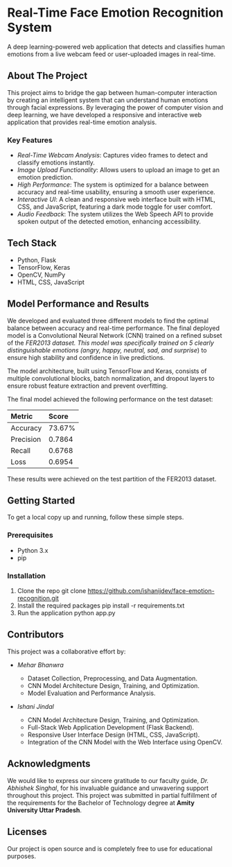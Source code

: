 # Real-Time Face Emotion Recognition System

A deep learning-powered web application that detects and classifies human emotions from a live webcam feed or user-uploaded images in real-time.

## About The Project

This project aims to bridge the gap between human-computer interaction by creating an intelligent system that can understand human emotions through facial expressions. By leveraging the power of computer vision and deep learning, we have developed a responsive and interactive web application that provides real-time emotion analysis.

### Key Features

* *Real-Time Webcam Analysis*: Captures video frames to detect and classify emotions instantly.
* *Image Upload Functionality*: Allows users to upload an image to get an emotion prediction.
* *High Performance*: The system is optimized for a balance between accuracy and real-time usability, ensuring a smooth user experience.
* *Interactive UI*: A clean and responsive web interface built with HTML, CSS, and JavaScript, featuring a dark mode toggle for user comfort.
* *Audio Feedback*: The system utilizes the Web Speech API to provide spoken output of the detected emotion, enhancing accessibility.

## Tech Stack

* Python, Flask
* TensorFlow, Keras
* OpenCV, NumPy
* HTML, CSS, JavaScript

## Model Performance and Results

We developed and evaluated three different models to find the optimal balance between accuracy and real-time performance. The final deployed model is a Convolutional Neural Network (CNN) trained on a refined subset of the *FER2013 dataset. This model was specifically trained on 5 clearly distinguishable emotions (angry, happy, neutral, sad, and surprise*) to ensure high stability and confidence in live predictions.

The model architecture, built using TensorFlow and Keras, consists of multiple convolutional blocks, batch normalization, and dropout layers to ensure robust feature extraction and prevent overfitting.

The final model achieved the following performance on the test dataset:

| Metric    | Score    |
| :-------- | :------- |
| Accuracy  | 73.67%   |
| Precision | 0.7864   |
| Recall    | 0.6768   |
| Loss      | 0.6954   |

These results were achieved on the test partition of the FER2013 dataset.

## Getting Started

To get a local copy up and running, follow these simple steps.

### Prerequisites

* Python 3.x
* pip

### Installation

1.  Clone the repo
    git clone https://github.com/ishanijdev/face-emotion-recognition.git
2.  Install the required packages
    pip install -r requirements.txt
3.  Run the application
    python app.py

## Contributors

This project was a collaborative effort by:

* *Mehar Bhanwra*
    * Dataset Collection, Preprocessing, and Data Augmentation.
    * CNN Model Architecture Design, Training, and Optimization.
    * Model Evaluation and Performance Analysis.

* *Ishani Jindal*
    * CNN Model Architecture Design, Training, and Optimization.
    * Full-Stack Web Application Development (Flask Backend).
    * Responsive User Interface Design (HTML, CSS, JavaScript).
    * Integration of the CNN Model with the Web Interface using OpenCV.

## Acknowledgments

We would like to express our sincere gratitude to our faculty guide, *Dr. Abhishek Singhal*, for his invaluable guidance and unwavering support throughout this project. This project was submitted in partial fulfillment of the requirements for the Bachelor of Technology degree at **Amity University Uttar Pradesh**.

## Licenses
Our project is open source and is completely free to use for educational purposes.
